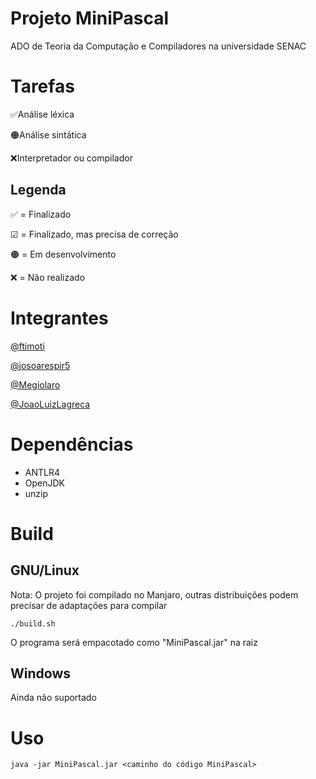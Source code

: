 # Projeto MiniPascal
ADO de Teoria da Computação e Compiladores na universidade SENAC

# Tarefas
✅Análise léxica

🟠Análise sintática

❌Interpretador ou compilador

## Legenda

✅ = Finalizado

☑ = Finalizado, mas precisa de correção

🟠 = Em desenvolvimento 

❌ = Não realizado

# Integrantes
[@ftimoti](https://github.com/ftimoti)

[@josoarespir5](https://github.com/josoarespir5)

[@Megiolaro](https://github.com/Megiolaro)

[@JoaoLuizLagreca](https://github.com/JoaoLuizLagreca)

# Dependências
- ANTLR4
- OpenJDK
- unzip

# Build
## GNU/Linux
Nota: O projeto foi compilado no Manjaro, outras distribuições podem precisar de adaptações para compilar

`./build.sh`

O programa será empacotado como "MiniPascal.jar" na raiz


## Windows
Ainda não suportado

# Uso
`java -jar MiniPascal.jar <caminho do código MiniPascal>`
